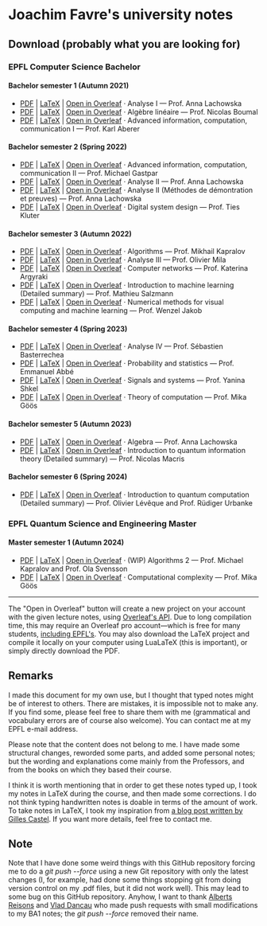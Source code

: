 # Joachim Favre's university notes

## Download (probably what you are looking for)
### EPFL Computer Science Bachelor
#### Bachelor semester 1 (Autumn 2021)
- [PDF](https://github.com/JoachimFavre/EPFLNotesIN/releases/download/BA1/Analyse-1.pdf) | [LaTeX](https://github.com/JoachimFavre/EPFLNotesIN/releases/download/BA1/Analyse-1.zip) | [Open in Overleaf](https://www.overleaf.com/docs?engine=lualatex&snip_uri=https://github.com/JoachimFavre/EPFLNotesIN/releases/download/BA1/Analyse-1.zip) · Analyse I — Prof. Anna Lachowska
- [PDF](https://github.com/JoachimFavre/EPFLNotesIN/releases/download/BA1/AlgebreLinaire.pdf) | [LaTeX](https://github.com/JoachimFavre/EPFLNotesIN/releases/download/BA1/AlgebreLinaire.zip) | [Open in Overleaf](https://www.overleaf.com/docs?engine=lualatex&snip_uri=https://github.com/JoachimFavre/EPFLNotesIN/releases/download/BA1/AlgebreLinaire.zip) · Algèbre linéaire — Prof. Nicolas Boumal
- [PDF](https://github.com/JoachimFavre/EPFLNotesIN/releases/download/BA1/AICC-1.pdf) | [LaTeX](https://github.com/JoachimFavre/EPFLNotesIN/releases/download/BA1/AICC-1.zip) | [Open in Overleaf](https://www.overleaf.com/docs?engine=lualatex&snip_uri=https://github.com/JoachimFavre/EPFLNotesIN/releases/download/BA1/AICC-1.zip) · Advanced information, computation, communication I — Prof. Karl Aberer 

#### Bachelor semester 2 (Spring 2022)
- [PDF](https://github.com/JoachimFavre/EPFLNotesIN/releases/download/BA2/AICC-2.pdf) | [LaTeX](https://github.com/JoachimFavre/EPFLNotesIN/releases/download/BA2/AICC-2.zip) | [Open in Overleaf](https://www.overleaf.com/docs?engine=lualatex&snip_uri=https://github.com/JoachimFavre/EPFLNotesIN/releases/download/BA2/AICC-2.zip) · Advanced information, computation, communication II — Prof. Michael Gastpar
- [PDF](https://github.com/JoachimFavre/EPFLNotesIN/releases/download/BA2/Analyse-2.pdf) | [LaTeX](https://github.com/JoachimFavre/EPFLNotesIN/releases/download/BA2/Analyse-2.zip) | [Open in Overleaf](https://www.overleaf.com/docs?engine=lualatex&snip_uri=https://github.com/JoachimFavre/EPFLNotesIN/releases/download/BA2/Analyse-2.zip) · Analyse II — Prof. Anna Lachowska
- [PDF](https://github.com/JoachimFavre/EPFLNotesIN/releases/download/BA2/Analyse-2-MethodesDeDemonstration.pdf) | [LaTeX](https://github.com/JoachimFavre/EPFLNotesIN/releases/download/BA2/Analyse-2-MethodesDeDemonstration.zip) | [Open in Overleaf](https://www.overleaf.com/docs?engine=lualatex&snip_uri=https://github.com/JoachimFavre/EPFLNotesIN/releases/download/BA2/Analyse-2-MethodesDeDemonstration.zip) · Analyse II (Méthodes de démontration et preuves) — Prof. Anna Lachowska
- [PDF](https://github.com/JoachimFavre/EPFLNotesIN/releases/download/BA2/DigitalSystemDesign.pdf) | [LaTeX](https://github.com/JoachimFavre/EPFLNotesIN/releases/download/BA2/DigitalSystemDesign.zip) | [Open in Overleaf](https://www.overleaf.com/docs?engine=lualatex&snip_uri=https://github.com/JoachimFavre/EPFLNotesIN/releases/download/BA2/DigitalSystemDesign.zip) · Digital system design — Prof. Ties Kluter

#### Bachelor semester 3 (Autumn 2022)
- [PDF](https://github.com/JoachimFavre/EPFLNotesIN/releases/download/BA3/Algorithms.pdf) | [LaTeX](https://github.com/JoachimFavre/EPFLNotesIN/releases/download/BA3/Algorithms.zip) | [Open in Overleaf](https://www.overleaf.com/docs?engine=lualatex&snip_uri=https://github.com/JoachimFavre/EPFLNotesIN/releases/download/BA3/Algorithms.zip) · Algorithms — Prof. Mikhail Kapralov
- [PDF](https://github.com/JoachimFavre/EPFLNotesIN/releases/download/BA3/Analyse-3.pdf) | [LaTeX](https://github.com/JoachimFavre/EPFLNotesIN/releases/download/BA3/Analyse-3.zip) | [Open in Overleaf](https://www.overleaf.com/docs?engine=lualatex&snip_uri=https://github.com/JoachimFavre/EPFLNotesIN/releases/download/BA3/Analyse-3.zip) · Analyse III — Prof. Olivier Mila
- [PDF](https://github.com/JoachimFavre/EPFLNotesIN/releases/download/BA3/ComputerNetworks.pdf) | [LaTeX](https://github.com/JoachimFavre/EPFLNotesIN/releases/download/BA3/ComputerNetworks.zip) | [Open in Overleaf](https://www.overleaf.com/docs?engine=lualatex&snip_uri=https://github.com/JoachimFavre/EPFLNotesIN/releases/download/BA3/ComputerNetworks.zip) · Computer networks — Prof. Katerina Argyraki
- [PDF](https://github.com/JoachimFavre/EPFLNotesIN/releases/download/BA3/IntroToMachineLearning-BA3-Summary.pdf) | [LaTeX](https://www.youtube.com/watch?v=yqWX86uT5jM) | [Open in Overleaf](https://www.youtube.com/watch?v=yqWX86uT5jM) · Introduction to machine learning (Detailed summary) — Prof. Mathieu Salzmann 
- [PDF](https://github.com/JoachimFavre/EPFLNotesIN/releases/download/BA3/NumericalMethods.pdf) | [LaTeX](https://github.com/JoachimFavre/EPFLNotesIN/releases/download/BA3/NumericalMethods.zip) | [Open in Overleaf](https://www.overleaf.com/docs?engine=lualatex&snip_uri=https://github.com/JoachimFavre/EPFLNotesIN/releases/download/BA3/NumericalMethods.zip) · Numerical methods for visual computing and machine learning — Prof. Wenzel Jakob

#### Bachelor semester 4 (Spring 2023)
- [PDF](https://github.com/JoachimFavre/EPFLNotesIN/releases/download/BA4/Analyse-4.pdf) | [LaTeX](https://github.com/JoachimFavre/EPFLNotesIN/releases/download/BA4/Analyse-4.zip) | [Open in Overleaf](https://www.overleaf.com/docs?engine=lualatex&snip_uri=https://github.com/JoachimFavre/EPFLNotesIN/releases/download/BA4/Analyse-4.zip) · Analyse IV — Prof. Sébastien Basterrechea
- [PDF](https://github.com/JoachimFavre/EPFLNotesIN/releases/download/BA4/ProbabilityAndStatistics.pdf) | [LaTeX](https://github.com/JoachimFavre/EPFLNotesIN/releases/download/BA4/ProbabilityAndStatistics.zip) | [Open in Overleaf](https://www.overleaf.com/docs?engine=lualatex&snip_uri=https://github.com/JoachimFavre/EPFLNotesIN/releases/download/BA4/ProbabilityAndStatistics.zip) · Probability and statistics — Prof. Emmanuel Abbé
- [PDF](https://github.com/JoachimFavre/EPFLNotesIN/releases/download/BA4/SignalsAndSystems.pdf) | [LaTeX](https://github.com/JoachimFavre/EPFLNotesIN/releases/download/BA4/SignalsAndSystems.zip) | [Open in Overleaf](https://www.overleaf.com/docs?engine=lualatex&snip_uri=https://github.com/JoachimFavre/EPFLNotesIN/releases/download/BA4/SignalsAndSystems.zip) · Signals and systems — Prof. Yanina Shkel
- [PDF](https://github.com/JoachimFavre/EPFLNotesIN/releases/download/BA4/TheoryOfComputation.pdf) | [LaTeX](https://github.com/JoachimFavre/EPFLNotesIN/releases/download/BA4/TheoryOfComputation.zip) | [Open in Overleaf](https://www.overleaf.com/docs?engine=lualatex&snip_uri=https://github.com/JoachimFavre/EPFLNotesIN/releases/download/BA4/TheoryOfComputation.zip) · Theory of computation — Prof. Mika Göös

#### Bachelor semester 5 (Autumn 2023)
- [PDF](https://github.com/JoachimFavre/EPFLNotesIN/releases/download/BA5/Algebra.pdf) | [LaTeX](https://github.com/JoachimFavre/EPFLNotesIN/releases/download/BA5/Algebra.zip) | [Open in Overleaf](https://www.overleaf.com/docs?engine=lualatex&snip_uri=https://github.com/JoachimFavre/EPFLNotesIN/releases/download/BA5/Algebra.zip) · Algebra — Prof. Anna Lachowska
- [PDF](https://github.com/JoachimFavre/EPFLNotesIN/releases/download/BA5/IntroToQuantumInformationProcessing-Summary.pdf) | [LaTeX](https://www.youtube.com/watch?v=yqWX86uT5jM) | [Open in Overleaf](https://www.youtube.com/watch?v=yqWX86uT5jM) · Introduction to quantum information theory (Detailed summary) — Prof. Nicolas Macris

#### Bachelor semester 6 (Spring 2024)
- [PDF](https://github.com/JoachimFavre/EPFLNotesIN/releases/download/BA6/IntroToQuantumComputation-Summary.pdf) | [LaTeX](https://www.youtube.com/watch?v=yqWX86uT5jM) | [Open in Overleaf](https://www.youtube.com/watch?v=yqWX86uT5jM) · Introduction to quantum computation (Detailed summary) — Prof. Olivier Lévêque and Prof. Rüdiger Urbanke

### EPFL Quantum Science and Engineering Master
#### Master semester 1 (Autumn 2024)
- [PDF](https://github.com/JoachimFavre/UniversityNotes/releases/download/MA1-DuringSemester/Algorithms-2.pdf) | [LaTeX](https://github.com/JoachimFavre/UniversityNotes/releases/download/MA1-DuringSemester/Algorithms-2.zip) | [Open in Overleaf](https://www.overleaf.com/docs?engine=lualatex&snip_uri=https://github.com/JoachimFavre/UniversityNotes/releases/download/MA1-DuringSemester/Algorithms-2.zip) · (WIP) Algorithms 2 — Prof. Michael Kapralov and Prof. Ola Svensson
- [PDF](https://github.com/JoachimFavre/UniversityNotes/releases/download/MA1-DuringSemester/ComputationalComplexity.pdf) | [LaTeX](https://github.com/JoachimFavre/UniversityNotes/releases/download/MA1-DuringSemester/ComputationalComplexity.zip) | [Open in Overleaf](https://www.overleaf.com/docs?engine=lualatex&snip_uri=https://github.com/JoachimFavre/UniversityNotes/releases/download/MA1-DuringSemester/ComputationalComplexity.zip) · Computational complexity — Prof. Mika Göös

---

The "Open in Overleaf" button will create a new project on your account with the given lecture notes, using [Overleaf's API](https://www.overleaf.com/devs). Due to long compilation time, this may require an Overleaf pro account—which is free for many students, [including EPFL's](https://www.overleaf.com/edu/epfl). You may also download the LaTeX project and compile it locally on your computer using LuaLaTeX (this is important), or simply directly download the PDF.

## Remarks
I made this document for my own use, but I thought that typed notes might be of interest to others. There are mistakes, it is impossible not to make any. If you find some, please feel free to share them with me (grammatical and vocabulary errors are of course also welcome). You can contact me at my EPFL e-mail address.

Please note that the content does not belong to me. I have made some structural changes, reworded some parts, and added some personal notes; but the wording and explanations come mainly from the Professors, and from the books on which they based their course.

I think it is worth mentioning that in order to get these notes typed up, I took my notes in LaTeX during the course, and then made some corrections. I do not think typing handwritten notes is doable in terms of the amount of work. To take notes in LaTeX, I took my inspiration from [a blog post written by Gilles Castel](https://castel.dev/post/lecture-notes-1/). If you want more details, feel free to contact me.

## Note
Note that I have done some weird things with this GitHub repository forcing me to do a *git push --force* using a new Git repository with only the latest changes (I, for example, had done some things stopping git from doing version control on my .pdf files, but it did not work well). This may lead to some bug on this GitHub repository. Anyhow, I want to thank [Alberts Reisons](https://github.com/Aderfish) and [Vlad Dancau](https://github.com/vladdancau) who made push requests with small modifications to my BA1 notes; the *git push --force* removed their name.

